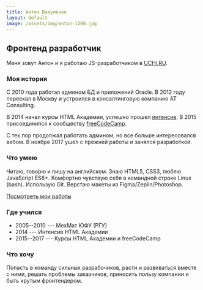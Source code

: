 ```yaml
---
title: Антон Вакуленко
layout: default
image: /assets/img/anton-1200.jpg
---
```


## Фронтенд разработчик

Меня зовут Антон и я работаю JS-разработчиком в [UCHi.RU](https://uchi.ru/).

### Моя история

С 2010 года работал админом БД и приложений Oracle. В 2012 году переехал в
Москву и&nbsp;устроился в консалтинговую компанию AT Consulting.

В&nbsp;2014 начал курсы HTML Академии, успешно прошел [интенсив](https://htmlacademy.ru/profile/vzhikness).
В&nbsp;2015 присоединился к сообществу [freeCodeCamp](https://www.freecodecamp.org/vzhikness).

С тех пор продолжал работать админом, но все больше интересовался вебом.
В ноябре 2017 ушел с&nbsp;прежней работы и занялся разработкой.

### Что умею

Читаю, говорю и&nbsp;пишу на английском. Знаю HTML5, CSS3, люблю JavaScript ES6+.
Комфортно чувствую себя в&nbsp;командной строке Linux (bash). Использую Git.
Верстаю макеты из Figma/Zeplin/Photoshop.

[Посмотреть мои работы](projects)

### Где учился

- 2005--2010 --- МехМат ЮФУ (РГУ)
- 2014 --- Интенсив HTML Академии
- 2015--2017 --- Курсы HTML Академии и freeCodeCamp

### Что хочу

Попасть в команду сильных разрабочиков, расти и&nbsp;развиваться вместе
с&nbsp;ними, решать проблемы заказчиков, приносить пользу компании и быть крутым фронтендером.
